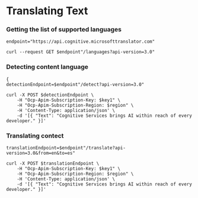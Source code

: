 # Translating Text


### Getting the list of supported languages
```
endpoint="https://api.cognitive.microsofttranslator.com"

curl --request GET $endpoint"/languages?api-version=3.0"
```

### Detecting content language
```
{
detectionEndpoint=$endpoint"/detect?api-version=3.0"

curl -X POST $detectionEndpoint \
    -H "Ocp-Apim-Subscription-Key: $key1" \
    -H "Ocp-Apim-Subscription-Region: $region" \
    -H 'Content-Type: application/json' \
    -d '[{ "Text": "Cognitive Services brings AI within reach of every developer." }]'
```

### Translating contect
```
translationEndpoint=$endpoint"/translate?api-version=3.0&from=en&to=es"

curl -X POST $translationEndpoint \
    -H "Ocp-Apim-Subscription-Key: $key1" \
    -H "Ocp-Apim-Subscription-Region: $region" \
    -H 'Content-Type: application/json' \
    -d '[{ "Text": "Cognitive Services brings AI within reach of every developer." }]'
```